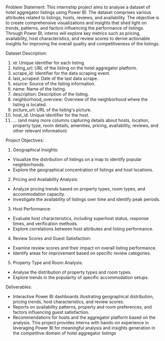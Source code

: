 Problem Statement:
This internship project aims to analyse a dataset of hotel aggregator listings using Power BI. The dataset 
comprises various attributes related to listings, hosts, reviews, and availability. The objective is to create 
comprehensive visualizations and insights that shed light on trends, patterns, and factors influencing the 
performance of listings. Through Power BI, interns will explore key metrics such as pricing, availability, 
host characteristics, and review scores to derive actionable insights for improving the overall quality and 
competitiveness of the listings.



Dataset Description:
1. id: Unique identifier for each listing.
2. listing_url: URL of the listing on the hotel aggregator platform.
3. scrape_id: Identifier for the data scraping event.
4. last_scraped: Date of the last data scrape.
5. source: Source of the listing information.
6. name: Name of the listing.
7. description: Description of the listing.
8. neighborhood_overview: Overview of the neighborhood where the listing is located.
9. picture_url: URL of the listing's picture.
10. host_id: Unique identifier for the host.
11. ... (and many more columns capturing details about hosts, location, property type, room details, 
amenities, pricing, availability, reviews, and other relevant information)



Project Objectives:
1. Geographical Insights:
 - Visualize the distribution of listings on a map to identify popular neighborhoods.
 - Explore the geographical concentration of listings and host locations.
2. Pricing and Availability Analysis:
 - Analyze pricing trends based on property types, room types, and accommodation capacity.
 - Investigate the availability of listings over time and identify peak periods.
3. Host Performance:
 - Evaluate host characteristics, including superhost status, response times, and verification methods.
 - Explore correlations between host attributes and listing performance.
4. Review Scores and Guest Satisfaction:
 - Examine review scores and their impact on overall listing performance.
 - Identify areas for improvement based on specific review categories.
5. Property Type and Room Analysis:
 - Analyse the distribution of property types and room types.
 - Explore trends in the popularity of specific accommodation setups.



Deliverables:
- Interactive Power BI dashboards illustrating geographical distribution, pricing trends, host characteristics, 
and review scores.
- Reports on availability patterns, property and room preferences, and factors influencing guest 
satisfaction.
- Recommendations for hosts and the aggregator platform based on the analysis.
This project provides interns with hands-on experience in leveraging Power BI for meaningful analysis and 
insights generation in the competitive domain of hotel aggregator listings
